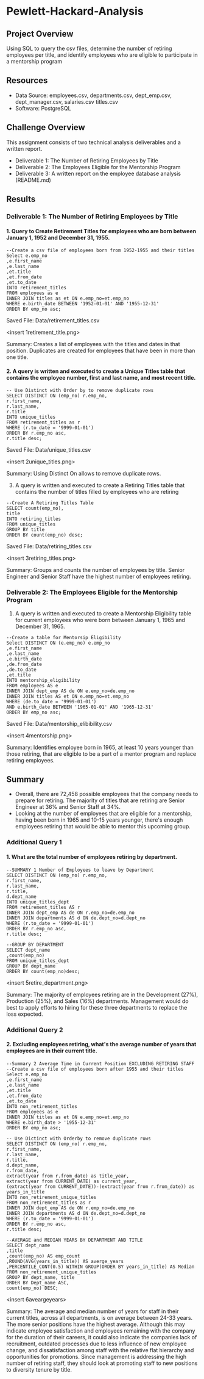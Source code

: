 # Pewlett-Hackard-Analysis
## Project Overview
Using SQL to query the csv files, determine the number of retiring employees per title, and identify employees who are eligible to participate in a mentorship program

## Resources
- Data Source: employees.csv, departments.csv, dept_emp.csv, dept_manager.csv, salaries.csv
titles.csv
- Software: PostgreSQL

## Challenge Overview
This assignment consists of two technical analysis deliverables and a written report. 
- Deliverable 1: The Number of Retiring Employees by Title
- Deliverable 2: The Employees Eligible for the Mentorship Program
- Deliverable 3: A written report on the employee database analysis (README.md)

## Results

### Deliverable 1: The Number of Retiring Employees by Title

#### 1. Query to Create Retirement Titles for employees who are born between January 1, 1952 and December 31, 1955.

```
--Create a csv file of employees born from 1952-1955 and their titles
Select e.emp_no
,e.first_name
,e.last_name
,et.title
,et.from_date
,et.to_date
INTO retirement_titles
FROM employees as e
INNER JOIN titles as et ON e.emp_no=et.emp_no
WHERE e.birth_date BETWEEN '1952-01-01' AND '1955-12-31'
ORDER BY emp_no asc;
```

Saved File: Data/retirement_titles.csv

<insert 1retirement_title.png>

Summary: Creates a list of employees with the titles and dates in that position. Duplicates are created for employees that have been
in more than one title.

#### 2. A query is written and executed to create a Unique Titles table that contains the employee number, first and last name, and most recent title.

```
-- Use Distinct with Order by to remove duplicate rows
SELECT DISTINCT ON (emp_no) r.emp_no,
r.first_name,
r.last_name,
r.title
INTO unique_titles
FROM retirement_titles as r
WHERE (r.to_date = '9999-01-01')
ORDER BY r.emp_no asc,
r.title desc;
```

Saved File: Data/unique_titles.csv

<insert 2unique_titles.png>

Summary: Using Distinct On allows to remove duplicate rows.

3. A query is written and executed to create a Retiring Titles table that contains the number of titles filled by employees who are retiring

```
--Create A Retiring Titles Table
SELECT count(emp_no),
title
INTO retiring_titles
FROM unique_titles
GROUP BY title
ORDER BY count(emp_no) desc;
```

Saved File: Data/retiring_titles.csv

<insert 3retiring_titles.png>

Summary: Groups and counts the number of employees by title. Senior Engineer and Senior Staff have the highest number of employees retiring.

### Deliverable 2: The Employees Eligible for the Mentorship Program

1. A query is written and executed to create a Mentorship Eligibility table for current employees who were born between January 1, 1965 and December 31, 1965.

```
--Create a table for Mentorsip Eligibility
Select DISTINCT ON (e.emp_no) e.emp_no
,e.first_name
,e.last_name
,e.birth_date
,de.from_date
,de.to_date
,et.title
INTO mentorship_eligibility
FROM employees AS e
INNER JOIN dept_emp AS de ON e.emp_no=de.emp_no
INNER JOIN titles AS et ON e.emp_no=et.emp_no
WHERE (de.to_date = '9999-01-01')
AND e.birth_date BETWEEN '1965-01-01' AND '1965-12-31'
ORDER BY emp_no asc;
```

Saved File: Data/mentorship_elibibility.csv

<insert 4mentorship.png>

Summary: Identifies employee born in 1965, at least 10 years younger than those retiring, that are eligible to be a part of a mentor program and replace retiring employees.


## Summary
- Overall, there are 72,458 possible employees that the company needs to prepare for retiring. The majority of titles that are retiring are Senior Engineer at 36% and Senior Staff at 34%.
- Looking at the number of employees that are eligible for a mentorship, having been born in 1965 and 10-15 years younger, there's enough employees retiring that would be able to mentor this upcoming group.

### Additional Query 1

#### 1. What are the total number of employees retiring by department.

```
--SUMMARY 1 Number of Employees to leave by Department
SELECT DISTINCT ON (emp_no) r.emp_no,
r.first_name,
r.last_name,
r.title,
d.dept_name
INTO unique_titles_dept
FROM retirement_titles AS r
INNER JOIN dept_emp AS de ON r.emp_no=de.emp_no
INNER JOIN departments AS d ON de.dept_no=d.dept_no
WHERE (r.to_date = '9999-01-01')
ORDER BY r.emp_no asc,
r.title desc;

--GROUP BY DEPARTMENT
SELECT dept_name
,count(emp_no)
FROM unique_titles_dept
GROUP BY dept_name
ORDER BY count(emp_no)desc;
```

<insert 5retire_department.png>

Summary: The majority of employees retiring are in the Development (27%), Production (25%), and Sales (16%) departments. Management would do best to apply efforts to hiring for these three departments to replace the loss expected.

### Additional Query 2

#### 2. Excluding employees retiring, what's the average number of years that employees are in their current title.

```
--Summary 2 Average Time in Current Position EXCLUDING RETIRING STAFF
--Create a csv file of employees born after 1955 and their titles
Select e.emp_no
,e.first_name
,e.last_name
,et.title
,et.from_date
,et.to_date
INTO non_retirement_titles
FROM employees as e
INNER JOIN titles as et ON e.emp_no=et.emp_no
WHERE e.birth_date > '1955-12-31'
ORDER BY emp_no asc;

-- Use Dictinct with Orderby to remove duplicate rows
SELECT DISTINCT ON (emp_no) r.emp_no,
r.first_name,
r.last_name,
r.title,
d.dept_name,
r.from_date,
extract(year from r.from_date) as title_year,
extract(year from CURRENT_DATE) as current_year,
(extract(year from CURRENT_DATE))-(extract(year from r.from_date)) as years_in_title
INTO non_retirement_unique_titles
FROM non_retirement_titles as r
INNER JOIN dept_emp AS de ON r.emp_no=de.emp_no
INNER JOIN departments AS d ON de.dept_no=d.dept_no
WHERE (r.to_date = '9999-01-01')
ORDER BY r.emp_no asc,
r.title desc;

--AVERAGE and MEDIAN YEARS BY DEPARTMENT AND TITLE
SELECT dept_name
,title
,count(emp_no) AS emp_count
,ROUND(AVG(years_in_title)) AS averge_years
,PERCENTILE_CONT(0.5) WITHIN GROUP(ORDER BY years_in_title) AS Median
FROM non_retirement_unique_titles
GROUP BY dept_name, title
ORDER BY Dept_name ASC,
count(emp_no) DESC;
```

<insert 6aveargeyears>

Summary: The average and median number of years for staff in their current titles, across all departments, is on average between 24-33 years. The more senior positions have the highest average. Although this may indicate employee satisfaction and employees remaining with the company for the duration of their careers, it could also indicate the companies lack of recruitment, outdated processes due to less influence of new employee change, and dissatisfaction among staff with the relative flat hierarchy and opportunities for promotions. Since management is addressing the high number of retiring staff, they should look at promoting staff to new positions to diversity tenure by title.